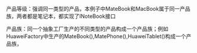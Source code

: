 产品等级：强调同一类型的产品，本例子中MateBook和MacBook属于同一产品族，两者都是笔记本，都实现了INoteBook接口

产品族：同一个抽象工厂生产的不同类型的产品构成一个产品族；例如HuaweiFactory中生产的MateBook(),MatePhone(),HuaweiTablet()构成一个产品族，

